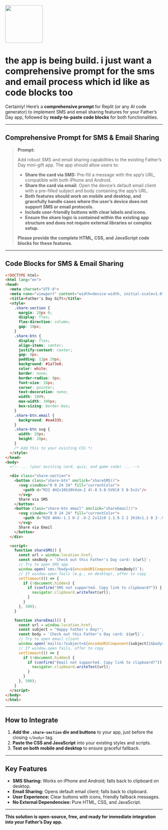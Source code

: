 <img src="https://r2cdn.perplexity.ai/pplx-full-logo-primary-dark%402x.png" class="logo" width="120"/>

# the app is being build. i just want a comprehensive prompt for the sms and email process which id like as code blocks too

Certainly! Here’s a **comprehensive prompt** for Replit (or any AI code generator) to implement SMS and email sharing features for your Father’s Day app, followed by **ready-to-paste code blocks** for both functionalities.

---

## Comprehensive Prompt for SMS \& Email Sharing

> **Prompt:**
>
> Add robust SMS and email sharing capabilities to the existing Father’s Day mini-gift app. The app should allow users to:
> - **Share the card via SMS:** Pre-fill a message with the app’s URL, compatible with both iPhone and Android.
> - **Share the card via email:** Open the device’s default email client with a pre-filled subject and body containing the app’s URL.
> - **Both features should work on mobile and desktop, and gracefully handle cases where the user’s device does not support SMS or email protocols.**
> - **Include user-friendly buttons with clear labels and icons.**
> - **Ensure the share logic is contained within the existing app structure and does not require external libraries or complex setup.**
>
> **Please provide the complete HTML, CSS, and JavaScript code blocks for these features.**

---

## Code Blocks for SMS \& Email Sharing

```html
<!DOCTYPE html>
<html lang="en">
<head>
  <meta charset="UTF-8">
  <meta name="viewport" content="width=device-width, initial-scale=1.0">
  <title>Father's Day Gift</title>
  <style>
    .share-section {
      margin: 20px 0;
      display: flex;
      flex-direction: column;
      gap: 10px;
    }
    .share-btn {
      display: flex;
      align-items: center;
      justify-content: center;
      gap: 8px;
      padding: 12px 20px;
      background: #1a73e8;
      color: white;
      border: none;
      border-radius: 8px;
      font-size: 16px;
      cursor: pointer;
      text-decoration: none;
      width: 100%;
      max-width: 300px;
      box-sizing: border-box;
    }
    .share-btn.email {
      background: #ea4335;
    }
    .share-btn svg {
      width: 20px;
      height: 20px;
    }
    /* Add this to your existing CSS */
  </style>
</head>
<body>
  <!-- ... (your existing card, quiz, and game code) ... -->

  <div class="share-section">
    <button class="share-btn" onclick="shareSMS()">
      <svg viewBox="0 0 24 24" fill="currentColor">
        <path d="M22 4H2v16h20V4zm-2 4l-8 5-8-5V6l8 5 8-5v2z"/>
      </svg>
      Share via SMS
    </button>
    <button class="share-btn email" onclick="shareEmail()">
      <svg viewBox="0 0 24 24" fill="currentColor">
        <path d="M20 4H4c-1.1 0-2 .9-2 2v12c0 1.1.9 2 2 2h16c1.1 0 2-.9 2-2V6c0-1.1-.9-2-2-2zm0 4l-8 5-8-5V6l8 5 8-5v2z"/>
      </svg>
      Share via Email
    </button>
  </div>

  <script>
    function shareSMS() {
      const url = window.location.href;
      const smsBody = `Check out this Father's Day card: ${url}`;
      // Try to open SMS app
      window.open(`sms:?body=${encodeURIComponent(smsBody)}`);
      // If window.open fails (e.g., on desktop), offer to copy
      setTimeout(() => {
        if (!document.hidden) {
          if (confirm("SMS not supported. Copy link to clipboard?")) {
            navigator.clipboard.writeText(url);
          }
        }
      }, 500);
    }

    function shareEmail() {
      const url = window.location.href;
      const subject = "Happy Father's Day!";
      const body = `Check out this Father's Day card: ${url}`;
      // Try to open email client
      window.open(`mailto:?subject=${encodeURIComponent(subject)}&body=${encodeURIComponent(body)}`);
      // If window.open fails, offer to copy
      setTimeout(() => {
        if (!document.hidden) {
          if (confirm("Email not supported. Copy link to clipboard?")) {
            navigator.clipboard.writeText(url);
          }
        }
      }, 500);
    }
  </script>
</body>
</html>
```


---

## How to Integrate

1. **Add the `.share-section` div and buttons** to your app, just before the closing `</body>` tag.
2. **Paste the CSS and JavaScript** into your existing styles and scripts.
3. **Test on both mobile and desktop** to ensure graceful fallback.

---

## Key Features

- **SMS Sharing:** Works on iPhone and Android; falls back to clipboard on desktop.
- **Email Sharing:** Opens default email client; falls back to clipboard.
- **User Experience:** Clear buttons with icons, friendly fallback messages.
- **No External Dependencies:** Pure HTML, CSS, and JavaScript.

---

**This solution is open-source, free, and ready for immediate integration into your Father’s Day app.**

